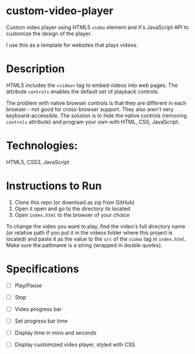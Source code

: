 # custom-video-player

Custom video player using HTML5 `video` element and it's JavaScript API to customize the design of the player. 

I use this as a template for websites that plays videos. 

# Description

HTML5 includes the `<video>` tag to embed videos into web pages. The attribute `controls` enables the default set of playback controls. 

The problem with native browser controls is that they are different in each browser - not good for cross-browser support. They also aren't very keyboard-accessible. The solution is to hide the native controls (removing `controls` attribute) and program your own with HTML, CSS, JavaScript. 

# Technologies:
HTML5, CSS3, JavaScript

# Instructions to Run

1. Clone this repo (or download as zip from GitHub)
2. Open it open and go to the directory its located
3. Open `index.html` to the browser of your choice

To change the video you want to play, find the video's full directory name (or relative path if you put it in the videos folder where this project is located) and paste it as the value to the `src` of the `video` tag in `index.html`. Make sure the pathname is a string (wrapped in double quotes).


# Specifications

- [ ] Play/Pause
- [ ] Stop
- [ ] Video progress bar
- [ ] Set progress bar time
- [ ] Display time in mins and seconds
- [ ] Display customized video player, styled with CSS

 